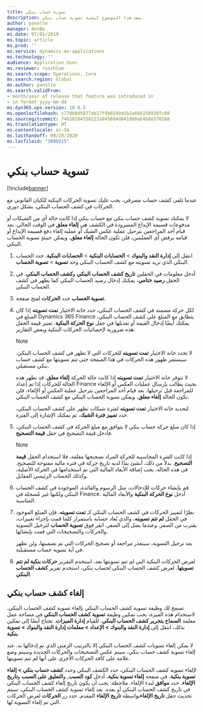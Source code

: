 ```yaml
---
title: تسوية حساب بنكي
description: يصف هذا الموضوع كيفية تسوية حساب بنكي.
author: panolte
manager: AnnBe
ms.date: 07/01/2019
ms.topic: article
ms.prod: ''
ms.service: dynamics-ax-applications
ms.technology: ''
audience: Application User
ms.reviewer: roschlom
ms.search.scope: Operations, Core
ms.search.region: Global
ms.author: panolte
ms.search.validFrom:
- month/year of release that feature was introduced in
- in format yyyy-mm-dd
ms.dyn365.ops.version: 10.0.5
ms.openlocfilehash: c77d08d5877ab27f9b6549a5b2a666150938fc08
ms.sourcegitcommit: 74b10104338222a945684d841d60ab4b8e570168
ms.translationtype: HT
ms.contentlocale: ar-SA
ms.lasthandoff: 09/28/2020
ms.locfileid: "3899315"
---
```

# <a name="reconcile-a-bank-account"></a>تسوية حساب بنكي

[!include[banner](../includes/banner.md)]

عندما تلقى كشف حساب مصرفي، يجب عليك تسوية الحركات البنكية للكيان القانوني مع الحركات في كشف الحساب البنكي، بشكل دوري.

لا يمكنك تسوية كشف حساب بنكي مع حساب بنكي إذا كانت حالة أي من الشيكات أو مدفوعات قسيمة الإيداع المسرودة في الكشف هي **إلغاء معلق‬** في الوقت الحالي. بعد قيام أحد المراجعين بترحيل عملية عكس الشيك أو عملية إلغاء دفع قسيمة الإيداع أو قيامه برفض أي العمليتين، فلن تكون الحالة **إلغاء معلق‬**، ويمكن حينئذٍ تسوية الحساب البنكي.

1.  انتقل إلى **إدارة النقد والبنوك** \> **الحسابات البنكية** \> **الحسابات البنكية**. حدد الحساب البنكي الذي تريد تسويته مع كشف الحساب البنكي وحد **تسوية** > **تسوية الحساب**.

2.  أدخل معلومات في الحقلين **تاريخ كشف الحساب البنكي** و**كشف الحساب البنكي**. في الحقل **رصيد ختامي‬**، يمكنك إدخال رصيد الحساب البنكي كما يظهر في كشف الحساب البنكي.

3.  حدد **الحركات** لفتح صفحة‏‎ **تسوية الحساب**.

4.  لكل حركة مضمنة في كشف الحساب البنكي، حدد خانة الاختيار **تمت تسويته‬** إذا كان المبلغ في Dynamics 365 Finance يتطابق مع المبلغ على كشف الحساب البنكي. يمكنك أيضًا إدخال القيمة أو تعديلها في حقل **‏‫نوع الحركة البنكية‬**. تعتبر قيمة الحقل هذه ضرورية لإحصائيات الحركات البنكية وبعض التقارير.
    

    > [!NOTE]
    > <P>لا تحدد خانة الاختيار <STRONG>تمت تسويته‬</STRONG> للحركات التي لا تظهر في كشف الحساب البنكي. سيستمر ظهور هذه الحركات في هذا الصفحة حتى تتم تسويتها مع كشف حساب بنكي مستقبلي.</P>
    > <P>لا تتوفر خانة الاختيار <STRONG>تمت تسويته‬</STRONG> إذا كانت حالة الحركة <STRONG>إلغاء معلق‬</STRONG>. قد تظهر هذه الحالة للحركات إذا تم إعداد Finance بحيث يطالب بإرسال عمليات العكس أو الإلغاء للمراجعة قبل ترحيلها. بعد قيام أحد المراجعين بترحيل عملية العكس أو الإلغاء، فلن تكون الحالة <STRONG>إلغاء معلق‬</STRONG>، ويمكن تسوية الحساب البنكي مع كشف الحساب البنكي.</P>

    
    لتحديد خانة الاختيار **تمت تسويته** لفترة شيكات تظهر على كشف الحساب البنكي، حدد **تمييز فترة الشيك‬**، ثم يمكنك الإشارة إلى الفترة.

5.  إذا كان مبلغ حركة حساب بنكي لا يتوافق مع مبلغ الحركة في كشف الحساب البنكي، فأدخل قيمة التصحيح‬ في حقل **قيمة التصحيح‬**.
    

    > [!NOTE]
    > <P>إذا كانت الفترة المحاسبية للحركة المراد تصحيحها مغلقة، فلا استخدام الحقل <STRONG>قيمة التصحيح</STRONG>. بدلاً من ذلك، أنشئ بندًا لديه تاريخ حركة في فترة مالية مفتوحة للتصحيح. في هذه الحالة، يجب إضافة الأبعاد المالية التي تم استخدامها في الحركة الأصلية، وكذلك الحساب الرئيسي المقابل.</P>



6.  قم بإنشاء حركات للإدخالات، مثل الرسوم والفائدة، الموجودة في كشف الحساب البنكي ولكنها غير مٌسجلة في Finance. أدخل **نوع الحركة البنكية** والأبعاد المالية المناسبة.

7.  نظرًا لتمييز الحركات في كشف الحساب البنكي كـ **تمت تسويته**، فإن المبلغ الموجود في الحقل **لم تتم تسويته**، والذي يُعاد حسابه باستمرار كلما قمت بإجراء تغييرات، يقترب من الصفر. وعندما يصل إلى الصفر، انقر فوق **تسوية الحساب** لترحيل التسوية والحركات والتصحيحات التي قمت بإنشائها.
    
    بعد ترحيل التسوية، سيتعذر مراجعة أو تصحيح الحركات التي تم تضمينها، ولن تظهر في أية تسوية حساب مستقبلية.

8.  لعرض الحركات البنكية التي لم تتم تسويتها بعد، استخدم التقرير **حركات بنكية لم تتم تسويتها‬**. لعرض كشف الحساب البنكي لحساب بنكي، استخدم تقرير **كشف الحساب البنكي**.

## <a name="cancel-bank-statement-reconciliation"></a>إلغاء كشف حساب بنكي 

تسمح لك وظيفة تسوية كشف الحساب البنكي بإلغاء تسوية كشف الحساب البنكي. لاستخدام هذه الميزة، يجب تمكين وظيفة **تسوية كشف الحساب البنكي** في مساحة عمل **إدارة الميزات**. تحتاج أيضًا إلى تمكين‏‎ معلمة **السماح بتحرير كشف الحساب البنكي**. للقيام بذلك، انتقل إلى **إدارة النقد والبنوك > الإعداد > معلمات إدارة النقد والبنوك > تسوية بنكية**.
 
لا يمكن إلغاء تسويات كشف الحساب البنكي إلا بالترتيب الزمني الذي تم إدخالها به. عند إلغاء تسوية كشف حساب بنكي، سيتم عكس التصحيحات والحركات الجديدة وسيتم وضع علامة على كافة الحركات الأخرى على أنها لم تتم تسويتها.
 
لإلغاء تسوية كشف الحساب البنكي، حدد الكشف البنكي وحدد **كشف حساب بنكي > إلغاء تسوية بنكية**. في صفحة **إلغاء تسوية بنكية**، أدخل **كود السبب**, و**التعليق على السبب‬** و**تاريخ الإلغاء**. حدد **موافق** لبدء الإلغاء. ملاحظة: يجب أن يكون تاريخ إلغاء كشف الحساب البنكي في تاريخ كشف الحساب البنكي أو بعده. بعد إلغاء تسوية كشف الحساب البنكي، سيتم تحديث حقل **تاريخ الإلغاء**بواسطة **تاريخ الإلغاء** المقدم. حدد زر **الحركات** لعرض الحركات التي تم إلغاء التسوية لها.
